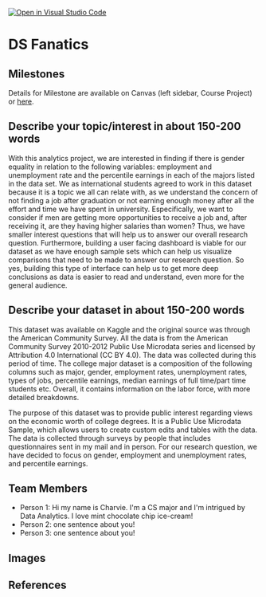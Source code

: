 [![Open in Visual Studio Code](https://classroom.github.com/assets/open-in-vscode-f059dc9a6f8d3a56e377f745f24479a46679e63a5d9fe6f495e02850cd0d8118.svg)](https://classroom.github.com/online_ide?assignment_repo_id=5875888&assignment_repo_type=AssignmentRepo)
# DS Fanatics


## Milestones

Details for Milestone are available on Canvas (left sidebar, Course Project) or [here](https://firas.moosvi.com/courses/data301/project/milestone01.html).

## Describe your topic/interest in about 150-200 words

With this analytics project, we are interested in finding if there is gender equality in relation to the following variables: employment and unemployment rate and the percentile earnings in each of the majors listed in the data set. We as international students agreed to work in this dataset because it is a topic we all can relate with, as we understand the concern of not finding a job after graduation or not earning enough money after all the effort and time we have spent in university. Especifically, we want to consider if men are getting more opportunities to receive a job and, after receiving it, are they having higher salaries than women? Thus, we have smaller interest questions that will help us to answer our overall research question. Furthermore, building a user facing dashboard is viable for our dataset as we have enough sample sets which can help us visualize comparisons that need to be made to answer our research question. So yes, building this type of interface can help us to get more deep conclusions as data is easier to read and understand, even more for the general audience. 

## Describe your dataset in about 150-200 words

This dataset was available on Kaggle and the original source was through the American Community Survey. All the data is from the American Community Survey 2010-2012 Public Use Microdata series and licensed by Attribution 4.0 International (CC BY 4.0). The data was collected during this period of time. The college major dataset is a composition of the following columns such as major, gender, employment rates, unemployment rates, types of jobs, percentile earnings, median earnings of full time/part time students etc. Overall, it contains information on the labor force, with more detailed breakdowns.

The purpose of this dataset was to provide public interest regarding views on the economic worth of college degrees. It is a Public Use Microdata Sample, which allows users to create custom edits and tables with the data. The data is collected through surveys by people that includes questionnaires sent in my mail and in person. For our research question, we have decided to focus on gender, employment and unemployment rates, and percentile earnings. 

## Team Members

- Person 1: Hi my name is Charvie. I'm a CS major and I'm intrigued by Data Analytics. I love mint chocolate chip ice-cream!
- Person 2: one sentence about you!
- Person 3: one sentence about you!

## Images

## References



